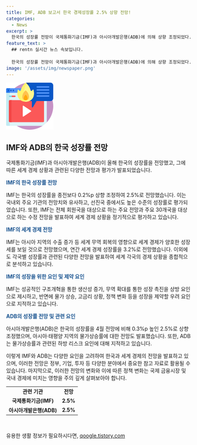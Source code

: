 ```yaml
---
title: IMF, ADB 보고서 한국 경제성장률 2.5% 상향 전망!
categories:
  - News
excerpt: >
  한국의 성장률 전망이 국제통화기금(IMF)과 아시아개발은행(ADB)에 의해 상향 조정되었다. IMF는 한국의 성장률을 2.5%로 조정하며, 이는 주요 선진국 중에서도 높은 수준이라고 전망했다. 또한, IMF는 세계 경제가 양호한 성장세를 보일 것으로 내다보고 있으며, 성장을 높일 상방 요인과 제약할 하방 요인에 대해 언급했다. ADB는 또한 아시아·태평양 지역의 성장 전망을 5.0%로 조정했으며, 내수와 전자제품 등의 수출 호조가 영향을 미칠 것으로 예상했다.
feature_text: >
  ## rentn 실시간 뉴스 속보입니다.

  한국의 성장률 전망이 국제통화기금(IMF)과 아시아개발은행(ADB)에 의해 상향 조정되었다. IMF는 한국의 성장률을 2.5%로 조정하며, 이는 주요 선진국 중에서도 높은 수준이라고 전망했다. 또한, IMF는 세계 경제가 양호한 성장세를 보일 것으로 내다보고 있으며, 성장을 높일 상방 요인과 제약할 하방 요인에 대해 언급했다. ADB는 또한 아시아·태평양 지역의 성장 전망을 5.0%로 조정했으며, 내수와 전자제품 등의 수출 호조가 영향을 미칠 것으로 예상했다.
image: '/assets/img/newspaper.png'
---
```


<p><img src="/assets/img/news.png" alt="rentncar 속보" /></p>

<h2 data-ke-size="size26">IMF와 ADB의 한국 성장률 전망</h2>

<p>국제통화기금(IMF)과 아시아개발은행(ADB)이 올해 한국의 성장률을 전망했고, 그에 따른 세계 경제 상황과 관련된 다양한 전망과 평가가 발표되었습니다.</p>

<p data-ke-size="size16"><b><span style="color: #1a5490;">IMF의 한국 성장률 전망</span></b></p>

<p>IMF는 한국의 성장률을 종전보다 0.2%p 상향 조정하여 2.5%로 전망했습니다. 이는 국내외 주요 기관의 전망치와 유사하고, 선진국 중에서도 높은 수준의 성장률로 평가되었습니다. 또한, IMF는 전체 회원국을 대상으로 하는 주요 전망과 주요 30개국을 대상으로 하는 수정 전망을 발표하여 세계 경제 상황을 정기적으로 평가하고 있습니다.</p>

<p data-ke-size="size16"><b><span style="color: #1a5490;">IMF의 세계 경제 전망</span></b></p>

<p>IMF는 아시아 지역의 수출 증가 등 세계 무역 회복의 영향으로 세계 경제가 양호한 성장세를 보일 것으로 전망했으며, 연간 세계 경제 성장률을 3.2%로 전망했습니다. 이외에도 각국별 성장률과 관련된 다양한 전망을 발표하여 세계 각국의 경제 상황을 종합적으로 분석하고 있습니다.</p>

<p data-ke-size="size16"><b><span style="color: #1a5490;">IMF의 성장을 위한 요인 및 제약 요인</span></b></p>

<p>IMF는 성공적인 구조개혁을 통한 생산성 증가, 무역 확대를 통한 성장 촉진을 상방 요인으로 제시하고, 반면에 물가 상승, 고금리 상황, 정책 변화 등을 성장을 제약할 우려 요인으로 지적하고 있습니다.</p>

<p data-ke-size="size16"><b><span style="color: #1a5490;">ADB의 성장률 전망 및 관련 요인</span></b></p>

<p>아시아개발은행(ADB)은 한국의 성장률을 4월 전망에 비해 0.3%p 높인 2.5%로 상향 조정했으며, 아시아·태평양 지역의 물가상승률에 대한 전망도 발표했습니다. 또한, ADB는 물가상승률과 관련된 하방 리스크 요인에 대해 지적하고 있습니다.</p>

<p>이렇게 IMF와 ADB는 다양한 요인을 고려하여 한국과 세계 경제의 전망을 발표하고 있으며, 이러한 전망은 정부, 기업, 투자 등 다양한 분야에서 중요한 참고 자료로 활용될 수 있습니다. 마지막으로, 이러한 전망의 변화와 이에 따른 정책 변화는 국제 금융시장 및 국내 경제에 미치는 영향을 주의 깊게 살펴보아야 합니다.</p>

<table>
  <tr>
    <td style="text-align: center; height: 17px;"><b>관련 기관</b></td>
    <td style="text-align: center; height: 17px;"><b>전망</b></td>
  </tr>
  <tr>
    <td style="text-align: center; height: 17px;"><b>국제통화기금(IMF)</b></td>
    <td style="text-align: center; height: 17px;"><b>2.5%</b></td>
  </tr>
  <tr>
    <td style="text-align: center; height: 17px;"><b>아시아개발은행(ADB)</b></td>
    <td style="text-align: center; height: 17px;"><b>2.5%</b></td>
  </tr>
</table>

<p data-ke-size="size16">&nbsp;</p>
유용한 생활 정보가 필요하시다면, <a href="https://qoogle.tistory.com" rel="dofollow">qoogle.tistory.com</a>


